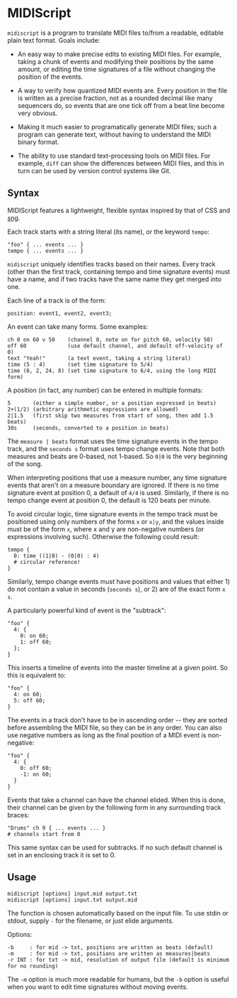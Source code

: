 # MIDIScript

`midiscript` is a program to translate MIDI files to/from a readable, editable
plain text format. Goals include:

- An easy way to make precise edits to existing MIDI files. For example, taking
  a chunk of events and modifying their positions by the same amount, or editing
  the time signatures of a file without changing the position of the events.

- A way to verify how quantized MIDI events are. Every position in the file is
  written as a precise fraction, not as a rounded decimal like many sequencers
  do, so events that are one tick off from a beat line become very obvious.

- Making it much easier to programatically generate MIDI files; such a program
  can generate text, without having to understand the MIDI binary format.

- The ability to use standard text-processing tools on MIDI files. For example,
  `diff` can show the differences between MIDI files, and this in turn can
  be used by version control systems like Git.

## Syntax

MIDIScript features a lightweight, flexible syntax inspired by that of CSS and
[sng](http://sng.sourceforge.net/).

Each track starts with a string literal (its name), or the keyword `tempo`:

    "foo" { ... events ... }
    tempo { ... events ... }

`midiscript` uniquely identifies tracks based on their names. Every track (other
than the first track, containing tempo and time signature events) must
have a name, and if two tracks have the same name they get merged into one.

Each line of a track is of the form:

    position: event1, event2, event3;

An event can take many forms. Some examples:

    ch 0 on 60 v 50    (channel 0, note on for pitch 60, velocity 50)
    off 60             (use default channel, and default off-velocity of 0)
    text "Yeah!"       (a text event, taking a string literal)
    time (5 : 4)       (set time signature to 5/4)
    time (6, 2, 24, 8) (set time signature to 6/4, using the long MIDI form)

A position (in fact, any number) can be entered in multiple formats:

    5       (either a simple number, or a position expressed in beats)
    2+(1/2) (arbitrary arithmetic expressions are allowed)
    2|1.5   (first skip two measures from start of song, then add 1.5 beats)
    30s     (seconds, converted to a position in beats)

The `measure | beats` format uses the time signature events in the tempo track,
and the `seconds s` format uses tempo change events. Note that both measures and
beats are 0-based, not 1-based. So `0|0` is the very beginning of the song.

When interpreting positions that use a measure number, any time signature events
that aren't on a measure boundary are ignored. If there is no time signature
event at position 0, a default of `4/4` is used. Similarly, if there is no tempo
change event at position 0, the default is 120 beats per minute.

To avoid circular logic, time signature events in the tempo track must be
positioned using only numbers of the forms `x` or `x|y`, and the values inside
must be of the form `x`, where x and y are non-negative numbers (or expressions
involving such). Otherwise the following could result:

    tempo {
      0: time ((1|0) - (0|0) : 4)
      # circular reference!
    }

Similarly, tempo change events must have positions and values that either 1) do
not contain a value in seconds (`seconds s`), or 2) are of the exact form `x s`.

A particularly powerful kind of event is the "subtrack":

    "foo" {
      4: {
        0: on 60;
        1: off 60;
      };
    }

This inserts a timeline of events into the master timeline at a given point. So
this is equivalent to:

    "foo" {
      4: on 60;
      5: off 60;
    }

The events in a track don't have to be in ascending order -- they are sorted
before assembling the MIDI file, so they can be in any order. You can also use
negative numbers as long as the final position of a MIDI event is non-negative:

    "foo" {
      4: {
        0: off 60;
        -1: on 60;
      }
    }

Events that take a channel can have the channel elided. When this is done, their
channel can be given by the following form in any surrounding track braces:

    "Drums" ch 9 { ... events ... }
    # channels start from 0

This same syntax can be used for subtracks. If no such default channel is set in
an enclosing track it is set to 0.

## Usage

    midiscript [options] input.mid output.txt
    midiscript [options] input.txt output.mid

The function is chosen automatically based on the input file. To use stdin or
stdout, supply `-` for the filename, or just elide arguments.

Options:

    -b     : for mid -> txt, positions are written as beats (default)
    -m     : for mid -> txt, positions are written as measures|beats
    -r INT : for txt -> mid, resolution of output file (default is minimum for no rounding)

The `-m` option is much more readable for humans, but the `-b` option is useful
when you want to edit time signatures without moving events.
